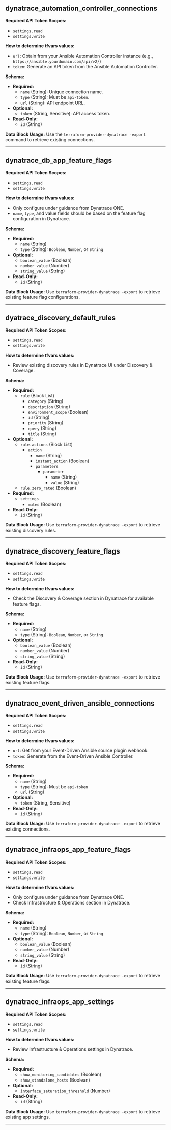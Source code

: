 

##  dynatrace_automation_controller_connections

**Required API Token Scopes:**
- `settings.read`
- `settings.write`

**How to determine tfvars values:**
- `url`: Obtain from your Ansible Automation Controller instance (e.g., `https://ansible.yourdomain.com/api/v2/`)
- `token`: Generate an API token from the Ansible Automation Controller.

**Schema:**
- **Required:**
  - `name` (String): Unique connection name.
  - `type` (String): Must be `api-token`.
  - `url` (String): API endpoint URL.
- **Optional:**
  - `token` (String, Sensitive): API access token.
- **Read-Only:**
  - `id` (String)

**Data Block Usage:**
Use the `terraform-provider-dynatrace -export` command to retrieve existing connections.

---

##  dynatrace_db_app_feature_flags

**Required API Token Scopes:**
- `settings.read`
- `settings.write`

**How to determine tfvars values:**
- Only configure under guidance from Dynatrace ONE.
- `name`, `type`, and value fields should be based on the feature flag configuration in Dynatrace.

**Schema:**
- **Required:**
  - `name` (String)
  - `type` (String): `Boolean`, `Number`, or `String`
- **Optional:**
  - `boolean_value` (Boolean)
  - `number_value` (Number)
  - `string_value` (String)
- **Read-Only:**
  - `id` (String)

**Data Block Usage:**
Use `terraform-provider-dynatrace -export` to retrieve existing feature flag configurations.

---

## dyatrace_discovery_default_rules

**Required API Token Scopes:**
- `settings.read`
- `settings.write`

**How to determine tfvars values:**
- Review existing discovery rules in Dynatrace UI under Discovery & Coverage.

**Schema:**
- **Required:**
  - `rule` (Block List)
    - `category` (String)
    - `description` (String)
    - `environment_scope` (Boolean)
    - `id` (String)
    - `priority` (String)
    - `query` (String)
    - `title` (String)
- **Optional:**
  - `rule.actions` (Block List)
    - `action`
      - `name` (String)
      - `instant_action` (Boolean)
      - `parameters`
        - `parameter`
          - `name` (String)
          - `value` (String)
  - `rule.zero_rated` (Boolean)
- **Required:**
  - `settings`
    - `muted` (Boolean)
- **Read-Only:**
  - `id` (String)

**Data Block Usage:**
Use `terraform-provider-dynatrace -export` to retrieve existing discovery rules.

---

## dynatrace_discovery_feature_flags

**Required API Token Scopes:**
- `settings.read`
- `settings.write`

**How to determine tfvars values:**
- Check the Discovery & Coverage section in Dynatrace for available feature flags.

**Schema:**
- **Required:**
  - `name` (String)
  - `type` (String): `Boolean`, `Number`, or `String`
- **Optional:**
  - `boolean_value` (Boolean)
  - `number_value` (Number)
  - `string_value` (String)
- **Read-Only:**
  - `id` (String)

**Data Block Usage:**
Use `terraform-provider-dynatrace -export` to retrieve existing feature flags.

---

##  dynatrace_event_driven_ansible_connections

**Required API Token Scopes:**
- `settings.read`
- `settings.write`

**How to determine tfvars values:**
- `url`: Get from your Event-Driven Ansible source plugin webhook.
- `token`: Generate from the Event-Driven Ansible Controller.

**Schema:**
- **Required:**
  - `name` (String)
  - `type` (String): Must be `api-token`
  - `url` (String)
- **Optional:**
  - `token` (String, Sensitive)
- **Read-Only:**
  - `id` (String)

**Data Block Usage:**
Use `terraform-provider-dynatrace -export` to retrieve existing connections.

---

## dynatrace_infraops_app_feature_flags

**Required API Token Scopes:**
- `settings.read`
- `settings.write`

**How to determine tfvars values:**
- Only configure under guidance from Dynatrace ONE.
- Check Infrastructure & Operations section in Dynatrace.

**Schema:**
- **Required:**
  - `name` (String)
  - `type` (String): `Boolean`, `Number`, or `String`
- **Optional:**
  - `boolean_value` (Boolean)
  - `number_value` (Number)
  - `string_value` (String)
- **Read-Only:**
  - `id` (String)

**Data Block Usage:**
Use `terraform-provider-dynatrace -export` to retrieve existing feature flags.

---

##  dynatrace_infraops_app_settings

**Required API Token Scopes:**
- `settings.read`
- `settings.write`

**How to determine tfvars values:**
- Review Infrastructure & Operations settings in Dynatrace.

**Schema:**
- **Required:**
  - `show_monitoring_candidates` (Boolean)
  - `show_standalone_hosts` (Boolean)
- **Optional:**
  - `interface_saturation_threshold` (Number)
- **Read-Only:**
  - `id` (String)

**Data Block Usage:**
Use `terraform-provider-dynatrace -export` to retrieve existing app settings.

---

